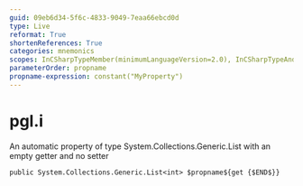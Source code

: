 ```yaml
---
guid: 09eb6d34-5f6c-4833-9049-7eaa66ebcd0d
type: Live
reformat: True
shortenReferences: True
categories: mnemonics
scopes: InCSharpTypeMember(minimumLanguageVersion=2.0), InCSharpTypeAndNamespace(minimumLanguageVersion=2.0)
parameterOrder: propname
propname-expression: constant("MyProperty")
---
```


# pgl.i

An automatic property of type System.Collections.Generic.List<int> with an empty getter and no setter

```
public System.Collections.Generic.List<int> $propname${get {$END$}}
```

